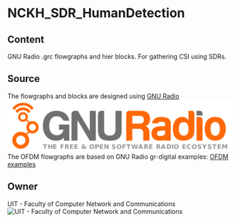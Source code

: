 # NCKH_SDR_HumanDetection
## Content
GNU Radio .grc flowgraphs and hier blocks. For gathering CSI using SDRs.
## Source
The flowgraphs and blocks are designed using [GNU Radio](https://github.com/gnuradio/gnuradio)
![GNU Radio](https://github.com/gnuradio/gnuradio/raw/main/docs/gnuradio.png)
The OFDM flowgraphs are based on GNU Radio gr-digital examples: [OFDM examples](https://github.com/gnuradio/gnuradio/tree/main/gr-digital/examples/ofdm)
## Owner
UIT - Faculty of Computer Network and Communications
![UIT - Faculty of Computer Network and Communications](https://nc.uit.edu.vn/wp-content/uploads/2019/08/logoncuit-2.png)
